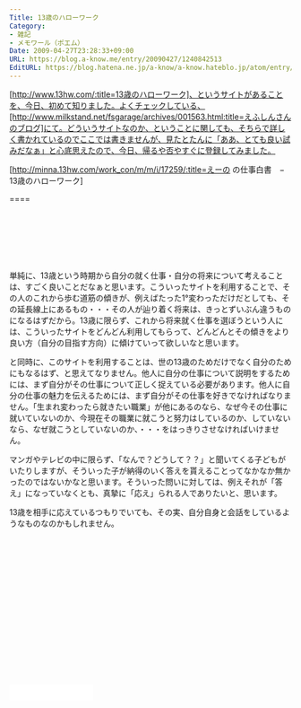 ```yaml
---
Title: 13歳のハローワーク
Category:
- 雑記
- メモワール（ポエム）
Date: 2009-04-27T23:28:33+09:00
URL: https://blog.a-know.me/entry/20090427/1240842513
EditURL: https://blog.hatena.ne.jp/a-know/a-know.hateblo.jp/atom/entry/12921228815727980100
---
```


[http://www.13hw.com/:title=13歳のハローワーク]、というサイトがあることを、今日、初めて知りました。よくチェックしている、[http://www.milkstand.net/fsgarage/archives/001563.html:title=えふしんさんのブログ]にて。どういうサイトなのか、ということに関しても、そちらで詳しく書かれているのでここでは書きませんが、見たとたんに「ああ、とても良い試みだなぁ」と心底思えたので、今日、帰るや否やすぐに登録してみました。


[http://minna.13hw.com/work_con/m/m/i/17259/:title=えーの の仕事白書　−　13歳のハローワーク]

====

<script async src="//pagead2.googlesyndication.com/pagead/js/adsbygoogle.js"></script>
<!-- article-top -->
<ins class="adsbygoogle"
     style="display:inline-block;width:728px;height:90px"
     data-ad-client="ca-pub-3463034538369189"
     data-ad-slot="8367620130"></ins>
<script>
(adsbygoogle = window.adsbygoogle || []).push({});
</script>


単純に、13歳という時期から自分の就く仕事・自分の将来について考えることは、すごく良いことだなぁと思います。こういったサイトを利用することで、その人のこれから歩む道筋の傾きが、例えばたった1°変わっただけだとしても、その延長線上にあるもの・・・その人が辿り着く将来は、きっとずいぶん違うものになるはずだから。13歳に限らず、これから将来就く仕事を選ぼうという人には、こういったサイトをどんどん利用してもらって、どんどんとその傾きをより良い方（自分の目指す方向）に傾けていって欲しいなと思います。

と同時に、このサイトを利用することは、世の13歳のためだけでなく自分のためにもなるはず、と思えてなりません。他人に自分の仕事について説明をするためには、まず自分がその仕事について正しく捉えている必要があります。他人に自分の仕事の魅力を伝えるためには、まず自分がその仕事を好きでなければなりません。「生まれ変わったら就きたい職業」が他にあるのなら、なぜ今その仕事に就いていないのか、今現在その職業に就こうと努力はしているのか、していないなら、なぜ就こうとしていないのか、・・・をはっきりさせなければいけません。

マンガやテレビの中に限らず、「なんで？どうして？？」と聞いてくる子どもがいたりしますが、そういった子が納得のいく答えを貰えることってなかなか無かったのではないかなと思います。そういった問いに対しては、例えそれが「答え」になっていなくとも、真摯に「応え」られる人でありたいと、思います。


13歳を相手に応えているつもりでいても、その実、自分自身と会話をしているようなものなのかもしれません。


<script async src="//pagead2.googlesyndication.com/pagead/js/adsbygoogle.js"></script>
<!-- article-bottom2 -->
<ins class="adsbygoogle"
     style="display:inline-block;width:300px;height:250px"
     data-ad-client="ca-pub-3463034538369189"
     data-ad-slot="5274552934"></ins>
<script>
(adsbygoogle = window.adsbygoogle || []).push({});
</script>


<iframe src="//blog.hatena.ne.jp/a-know/a-know.hateblo.jp/subscribe/iframe" allowtransparency="true" frameborder="0" scrolling="no" width="150" height="28"></iframe>
